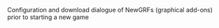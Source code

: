 ---
---

Configuration and download dialogue of NewGRFs (graphical add-ons) prior to starting a new game
